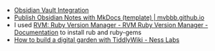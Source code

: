 ---
---

- [Obsidian Vault Integration](https://quartz.jzhao.xyz/notes/obsidian/)
- [Publish Obsidian Notes with MkDocs (template) | mvbbb.github.io](https://mvbbb.github.io/)
- I used [RVM: Ruby Version Manager - RVM Ruby Version Manager - Documentation](https://rvm.io/) to install rub and ruby-gems
- [How to build a digital garden with TiddlyWiki - Ness Labs](https://nesslabs.com/digital-garden-tiddlywiki)